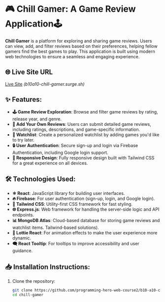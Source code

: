# 🎮 Chill Gamer: A Game Review Application🕹️

**Chill Gamer** is a platform for exploring and sharing game reviews. Users can view, add, and filter reviews based on their preferences, helping fellow gamers find the best games to play. This application is built using modern web technologies to ensure a seamless and engaging experience.

## 🌐 Live Site URL

[Live Site](b10a10-chill-gamer.surge.sh) _(b10a10-chill-gamer.surge.sh)_

## ✨ Features:

- **🕹️ Game Review Exploration**: Browse and filter game reviews by rating, release year, and genre.
- **📝 Add Your Own Reviews**: Users can submit detailed game reviews, including ratings, descriptions, and game-specific information.
- **📅 Watchlist**: Create a personalized watchlist by adding games you'd like to try later.
- **🔒 User Authentication**: Secure sign-up and login via Firebase Authentication, including Google login support.
- **📱 Responsive Design**: Fully responsive design built with Tailwind CSS for a great experience on all devices.

## 🛠️ Technologies Used:

- **⚛️ React**: JavaScript library for building user interfaces.
- **🔥 Firebase**: For user authentication (sign-up, login, and Google login).
- **💨 Tailwind CSS**: Utility-first CSS framework for fast styling.
- **🌐 Express.js**: Web framework for handling the server-side logic and API endpoints.
- **📊 MongoDB Atlas**: Cloud-based database for storing game reviews and watchlist items.
  Tailwind-based solutions).
- **💫 Lottie React**: For animation effects to make the user experience more dynamic.
- **🗨️ React Tooltip**: For tooltips to improve accessibility and user guidance.

## 📥 Installation Instructions:

1. Clone the repository:
   ```bash
   git clone https://github.com/programming-hero-web-course2/b10-a10-client-side-sazzadd.git
   cd chill-gamer
   ```
